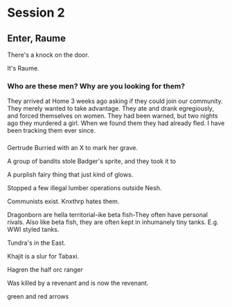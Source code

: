 # Session 2

## Enter, Raume

There's a knock on the door. 

It's Raume.

### Who are these men? Why are you looking for them?

They arrived at Home 3 weeks ago asking if they could join our community.
They merely wanted to take advantage. They ate and drank egregiously, 
and forced themselves on women. They had been warned, but two nights ago 
they murdered a girl. When we found them they had already fled. I have
been tracking them ever since.

### 

Gertrude Burried with an X to mark her grave.

  
A group of bandits stole Badger's sprite, and they took it to 

A purplish fairy thing that just kind of glows.

Stopped a few illegal lumber operations outside Nesh.

Communists exist. Knxthrp hates them.

Dragonborn are hella territorial-ike beta fish-They often have
personal rivals. Also like beta fish, they are often kept in
inhumanely tiny tanks. E.g. WWI styled tanks.

Tundra's in the East.

Khajit is a slur for Tabaxi.

Hagren the half orc ranger

Was killed by a revenant and is now the revenant.

green and red arrows


